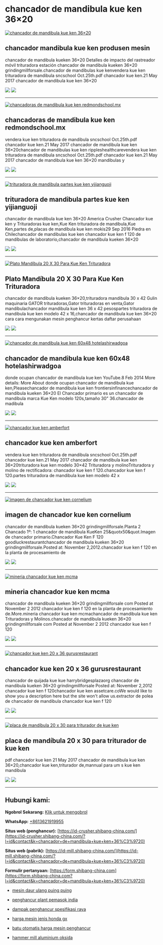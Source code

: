 # chancador de mandibula kue ken 36×20

<a href="https://swt.shibang-china.com/?l=id&img&k=chancador+de+mandibula+kue+ken+36%C3%9720" target="_blank">![chancador de mandibula kue ken 36×20](http://static.shibang-china.com/all-800x300/1355.jpg)</a>

## chancador mandibula kue ken produsen mesin
chancador de mandibula kueken 36×20 Detalles de impacto del rastreador móvil trituradora estación chancador de mandibula kueken 36×20 grindingmillforsale.chancador de mandibulas kue kenvendera kue ken trituradora de mandibula sncschool Oct.25th.pdf chancador kue ken.21 May 2017 chancador de mandibula kue ken 36×20


<a href="https://whatsapp.shibangsoft.com/WhatsApp.php" target="_blank" title="WhatsApp">![](http://static.shibang-china.com/icon/whatsapp.png)</a> <a href="https://swt.shibang-china.com/?l=id&icon&k=chancador+de+mandibula+kue+ken+36%C3%9720" target="_blank">![](http://static.shibang-china.com/icon/chat-id.png)</a>

---

<a href="https://swt.shibang-china.com/?l=id&img&k=chancador+de+mandibula+kue+ken+36%C3%9720" target="_blank">![chancadoras de mandibula kue ken redmondschool.mx](http://static.shibang-china.com/all-800x300/1220.jpg)</a>

## chancadoras de mandibula kue ken redmondschool.mx
vendera kue ken trituradora de mandibula sncschool Oct.25th.pdf chancador kue ken.21 May 2017 chancador de mandibula kue ken 36×20chancador de mandibulas kue ken rippleshealthcarevendera kue ken trituradora de mandibula sncschool Oct.25th.pdf chancador kue ken.21 May 2017 chancador de mandibula kue ken 36×20 mandibulas y


<a href="https://whatsapp.shibangsoft.com/WhatsApp.php" target="_blank" title="WhatsApp">![](http://static.shibang-china.com/icon/whatsapp.png)</a> <a href="https://swt.shibang-china.com/?l=id&icon&k=chancador+de+mandibula+kue+ken+36%C3%9720" target="_blank">![](http://static.shibang-china.com/icon/chat-id.png)</a>

---

<a href="https://swt.shibang-china.com/?l=id&img&k=chancador+de+mandibula+kue+ken+36%C3%9720" target="_blank">![trituradora de mandibula partes kue ken yijianguoji](http://static.shibang-china.com/all-800x300/688.jpg)</a>

## trituradora de mandibula partes kue ken yijianguoji
chancador de mandibula kue ken 36×20 America Crusher Chancador kue ken y Trituradoras kue ken,Kue Ken trituradora de mandíbula,Kue Ken,partes de,placas de mandíbula kue ken mokis29 Sep 2016 Piedra en Chilechancador de mandibulas kue ken chancador kue ken f 120 de mandíbulas de laboratorio,chancador de mandibula kueken 36×20


<a href="https://whatsapp.shibangsoft.com/WhatsApp.php" target="_blank" title="WhatsApp">![](http://static.shibang-china.com/icon/whatsapp.png)</a> <a href="https://swt.shibang-china.com/?l=id&icon&k=chancador+de+mandibula+kue+ken+36%C3%9720" target="_blank">![](http://static.shibang-china.com/icon/chat-id.png)</a>

---

<a href="https://swt.shibang-china.com/?l=id&img&k=chancador+de+mandibula+kue+ken+36%C3%9720" target="_blank">![Plato Mandíbula 20 X 30 Para Kue Ken Trituradora](http://static.shibang-china.com/all-800x300/124.jpg)</a>

## Plato Mandíbula 20 X 30 Para Kue Ken Trituradora
chancador de mandibula kueken 36×20,trituradora mandibula 30 x 42 Gulin maquinaria GATOR trituradoras,Gator trituradoras en venta,Gator mandíbulachancador mandibula kue ken 36 x 42 pesospartes trituradora de mandibula kue ken modelo 42 x 16,chancador de mandibula kue ken 36×20 cara cara mengunakan mesin penghancur kertas daftar perusahaan


<a href="https://whatsapp.shibangsoft.com/WhatsApp.php" target="_blank" title="WhatsApp">![](http://static.shibang-china.com/icon/whatsapp.png)</a> <a href="https://swt.shibang-china.com/?l=id&icon&k=chancador+de+mandibula+kue+ken+36%C3%9720" target="_blank">![](http://static.shibang-china.com/icon/chat-id.png)</a>

---

<a href="https://swt.shibang-china.com/?l=id&img&k=chancador+de+mandibula+kue+ken+36%C3%9720" target="_blank">![chancador de mandibula kue ken 60x48 hotelashirwadgoa](http://static.shibang-china.com/all-800x300/206.jpg)</a>

## chancador de mandibula kue ken 60x48 hotelashirwadgoa
donde ocupan chancador de mandibula kue ken YouTube.8 Feb 2014 More details: More About donde ocupan chancador de mandibula kue ken,Pleasechancador de mandibula kue ken frontiersinfinancechancador de mandibula kueken 36×20 El Chancador primario es un chancador de mandíbula marca Kue Ken modelo 120s,tamaño 30" 36.chancador de madibula


<a href="https://whatsapp.shibangsoft.com/WhatsApp.php" target="_blank" title="WhatsApp">![](http://static.shibang-china.com/icon/whatsapp.png)</a> <a href="https://swt.shibang-china.com/?l=id&icon&k=chancador+de+mandibula+kue+ken+36%C3%9720" target="_blank">![](http://static.shibang-china.com/icon/chat-id.png)</a>

---

<a href="https://swt.shibang-china.com/?l=id&img&k=chancador+de+mandibula+kue+ken+36%C3%9720" target="_blank">![chancador kue ken amberfort](http://static.shibang-china.com/all-800x300/429.jpg)</a>

## chancador kue ken amberfort
vendera kue ken trituradora de mandibula sncschool Oct.25th.pdf chancador kue ken.21 May 2017 chancador de mandibula kue ken 36×20trituradora kue ken modelo 30×42 Trituradora y molinoTrituradora y molino de rectificadora: chancador kue ken f 120.chancador kue ken f 120.partes trituradora de mandibula kue ken modelo 42 x


<a href="https://whatsapp.shibangsoft.com/WhatsApp.php" target="_blank" title="WhatsApp">![](http://static.shibang-china.com/icon/whatsapp.png)</a> <a href="https://swt.shibang-china.com/?l=id&icon&k=chancador+de+mandibula+kue+ken+36%C3%9720" target="_blank">![](http://static.shibang-china.com/icon/chat-id.png)</a>

---

<a href="https://swt.shibang-china.com/?l=id&img&k=chancador+de+mandibula+kue+ken+36%C3%9720" target="_blank">![imagen de chancador kue ken cornelium](http://static.shibang-china.com/all-800x300/733.jpg)</a>

## imagen de chancador kue ken cornelium
chancador de mandibula kueken 36×20 grindingmillforsale.Planta 2 Chancado 1º: 1 chancador de mandíbula KueKen 25&quotx50&quot.Imagen de chancador primario.Chancador Kue Ken F 120 goodluckrestaurantchancador de mandibula kueken 36×20 grindingmillforsale.Posted at: November 2,2012.chancador kue ken f 120 en la planta de procesamiento de


<a href="https://whatsapp.shibangsoft.com/WhatsApp.php" target="_blank" title="WhatsApp">![](http://static.shibang-china.com/icon/whatsapp.png)</a> <a href="https://swt.shibang-china.com/?l=id&icon&k=chancador+de+mandibula+kue+ken+36%C3%9720" target="_blank">![](http://static.shibang-china.com/icon/chat-id.png)</a>

---

<a href="https://swt.shibang-china.com/?l=id&img&k=chancador+de+mandibula+kue+ken+36%C3%9720" target="_blank">![mineria chancador kue ken mcma](http://static.shibang-china.com/all-800x300/1358.jpg)</a>

## mineria chancador kue ken mcma
chancador de mandibula kueken 36×20 grindingmillforsale com Posted at November 2 2012 chancador kue ken f 120 en la planta de procesamiento de.More.mineria chancador kue ken mcmachancador de mandibula kue ken Trituradoras y Molinos.chancador de mandibula kueken 36×20 grindingmillforsale com Posted at November 2 2012 chancador kue ken f 120


<a href="https://whatsapp.shibangsoft.com/WhatsApp.php" target="_blank" title="WhatsApp">![](http://static.shibang-china.com/icon/whatsapp.png)</a> <a href="https://swt.shibang-china.com/?l=id&icon&k=chancador+de+mandibula+kue+ken+36%C3%9720" target="_blank">![](http://static.shibang-china.com/icon/chat-id.png)</a>

---

<a href="https://swt.shibang-china.com/?l=id&img&k=chancador+de+mandibula+kue+ken+36%C3%9720" target="_blank">![chancador kue ken 20 x 36 gurusrestaurant](http://static.shibang-china.com/all-800x300/1041.jpg)</a>

## chancador kue ken 20 x 36 gurusrestaurant
chancador de quijada kue kue harrybridgesplazaorg chancador de mandibula kueken 36×20 grindingmillforsale Posted at: November 2,2012 chancador kue ken f 120chancador kue ken assetcare.coWe would like to show you a description here but the site won't allow us.extractor de polea de chancador de mandibula chancador kue ken f 120


<a href="https://whatsapp.shibangsoft.com/WhatsApp.php" target="_blank" title="WhatsApp">![](http://static.shibang-china.com/icon/whatsapp.png)</a> <a href="https://swt.shibang-china.com/?l=id&icon&k=chancador+de+mandibula+kue+ken+36%C3%9720" target="_blank">![](http://static.shibang-china.com/icon/chat-id.png)</a>

---

<a href="https://swt.shibang-china.com/?l=id&img&k=chancador+de+mandibula+kue+ken+36%C3%9720" target="_blank">![placa de mandíbula 20 x 30 para triturador de kue ken](http://static.shibang-china.com/all-800x300/627.jpg)</a>

## placa de mandíbula 20 x 30 para triturador de kue ken
pdf chancador kue ken 21 May 2017 chancador de mandibula kue ken 36×20,chancador kue ken,triturador de,mannual para um s kue ken mandíbula

<a href="https://whatsapp.shibangsoft.com/WhatsApp.php" target="_blank" title="WhatsApp">![](http://static.shibang-china.com/icon/whatsapp.png)</a> <a href="https://swt.shibang-china.com/?l=id&icon&k=chancador+de+mandibula+kue+ken+36%C3%9720" target="_blank">![](http://static.shibang-china.com/icon/chat-id.png)</a>

---
## Hubungi kami:

**Ngobrol Sekarang:** [Klik untuk mengobrol](https://swt.shibang-china.com?l=id&contact&k=chancador+de+mandibula+kue+ken+36%C3%9720)

**WhatsApp:**  [+8613621919955](https://whatsapp.shibangsoft.com/WhatsApp.php)

**Situs web (penghancur):** [https://id-crusher.shibang-china.com/](https://id-crusher.shibang-china.com/?l=id&contact&k=chancador+de+mandibula+kue+ken+36%C3%9720)

**Situs web (pabrik):** [https://id-mill.shibang-china.com/](https://id-mill.shibang-china.com/?l=id&contact&k=chancador+de+mandibula+kue+ken+36%C3%9720)

**Formulir pertanyaan:** [https://form.shibang-china.com](https://form.shibang-china.com?l=id&contact&k=chancador+de+mandibula+kue+ken+36%C3%9720)

* [mesin daur ulang puing puing](../31/mesin%20daur%20ulang%20puing%20puing.md)

* [penghancur plant pemasok india](../36/penghancur%20plant%20pemasok%20india.md)

* [dampak penghancur spesifikasi raya](../32/dampak%20penghancur%20spesifikasi%20raya.md)

* [harga mesin jenis honda gx](../40/harga%20mesin%20jenis%20honda%20gx.md)

* [batu otomatis harga mesin penghancur](../39/batu%20otomatis%20harga%20mesin%20penghancur.md)

* [hammer mill aluminium oksida](../34/hammer%20mill%20aluminium%20oksida.md)